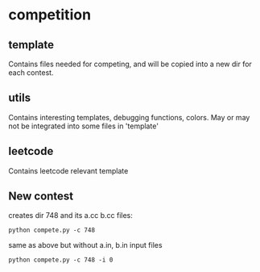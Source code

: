 # competition

## template
Contains files needed for competing, and will be copied into a new dir for each contest.

## utils
Contains interesting templates, debugging functions, colors. May or may not be integrated into some files in 'template'

## leetcode
Contains leetcode relevant template

## New contest
creates dir 748 and its a.cc b.cc files:
```
python compete.py -c 748
```          

same as above but without a.in, b.in input files
```
python compete.py -c 748 -i 0
```


